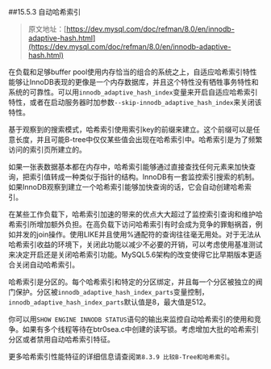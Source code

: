 ##15.5.3 自动哈希索引

> 原文地址：[https://dev.mysql.com/doc/refman/8.0/en/innodb-adaptive-hash.html](https://dev.mysql.com/doc/refman/8.0/en/innodb-adaptive-hash.html)

在负载和足够buffer pool使用内存恰当的组合的系统之上，自适应哈希索引特性能够让InnoDB表现的更像是一个内存数据库，并且这个特性没有牺牲事务特性和系统的可靠性。可以用`innodb_adaptive_hash_index`变量来开启自适应哈希索引特性，或者在启动服务器时加参数`--skip-innodb_adaptive_hash_index`来关闭该特性。

基于观察到的搜索模式，哈希索引使用索引key的前缀来建立。这个前缀可以是任意长度，并且可能B-tree中仅仅某些值会出现在哈希索引中。哈希索引是为了频繁访问的索引页所建立的。

如果一张表数据基本都在内存中，哈希索引能够通过直接查找任何元素来加快查询，把索引值转成一种类似于指针的结构。InnoDB有一套监控索引搜索的机制。如果InnoDB观察到建立一个哈希索引能够加快查询的话，它会自动创建哈希索引。

在某些工作负载下，哈希索引加速的带来的优点大大超过了监控索引查询和维护哈希索引所增加额外负担。在高负载下访问哈希索引有时会成为竞争的罪魁祸首，例如并发的join操作。使用LIKE并且使用%通配符的查询往往毫无用处。对于无法从哈希索引收益的环境下，关闭此功能以减少不必要的开销，可以考虑使用基准测试来决定开启还是关闭哈希索引功能。MySQL5.6架构的改变使得它比早期版本更适合关闭自动哈希索引。

哈希索引是分区的。每个哈希索引和特定的分区绑定，并且每一个分区被独立的阀门保护。分区被`innodb_adaptive_hash_index_parts`变量控制，`innodb_adaptive_hash_index_parts`默认值是8，最大值是512。

你可以用`SHOW ENGINE INNODB STATUS`语句的输出来监控自动哈希索引的使用和竞争。如果有多个线程等待在btr0sea.c中创建的读写锁。考虑增加大批的哈希索引分区或者禁用自动哈希索引特征。

更多哈希索引性能特征的详细信息请查阅`第8.3.9 比较B-Tree和哈希索引`。
